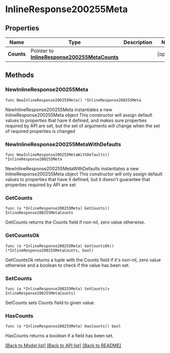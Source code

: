 # InlineResponse200255Meta

## Properties

Name | Type | Description | Notes
------------ | ------------- | ------------- | -------------
**Counts** | Pointer to [**InlineResponse200255MetaCounts**](InlineResponse200255MetaCounts.md) |  | [optional] 

## Methods

### NewInlineResponse200255Meta

`func NewInlineResponse200255Meta() *InlineResponse200255Meta`

NewInlineResponse200255Meta instantiates a new InlineResponse200255Meta object
This constructor will assign default values to properties that have it defined,
and makes sure properties required by API are set, but the set of arguments
will change when the set of required properties is changed

### NewInlineResponse200255MetaWithDefaults

`func NewInlineResponse200255MetaWithDefaults() *InlineResponse200255Meta`

NewInlineResponse200255MetaWithDefaults instantiates a new InlineResponse200255Meta object
This constructor will only assign default values to properties that have it defined,
but it doesn't guarantee that properties required by API are set

### GetCounts

`func (o *InlineResponse200255Meta) GetCounts() InlineResponse200255MetaCounts`

GetCounts returns the Counts field if non-nil, zero value otherwise.

### GetCountsOk

`func (o *InlineResponse200255Meta) GetCountsOk() (*InlineResponse200255MetaCounts, bool)`

GetCountsOk returns a tuple with the Counts field if it's non-nil, zero value otherwise
and a boolean to check if the value has been set.

### SetCounts

`func (o *InlineResponse200255Meta) SetCounts(v InlineResponse200255MetaCounts)`

SetCounts sets Counts field to given value.

### HasCounts

`func (o *InlineResponse200255Meta) HasCounts() bool`

HasCounts returns a boolean if a field has been set.


[[Back to Model list]](../README.md#documentation-for-models) [[Back to API list]](../README.md#documentation-for-api-endpoints) [[Back to README]](../README.md)


